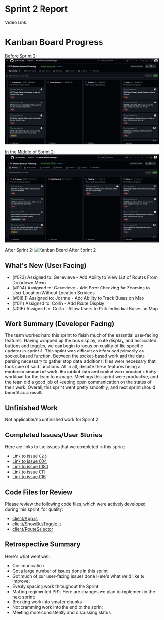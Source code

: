 # Sprint 2 Report
Video Link:

# Kanban Board Progress
Before Sprint 2:
![Kanban Board Before Sprint 2](sprintReport1Images/afterSprint.png)

In the Middle of Sprint 2:
![Kanban Board Middle of Sprint 2](sprintReport2Images/middleSprint2.png)

After Sprint 2:
![Kanban Board After Sprint 2](https://github.com/pt-bus-buddy/pt-bus-buddy/blob/main/sprintReport2Images/afterSprint2.png)

## What's New (User Facing)
* (#023) Assigned to: Genevieve - Add Ability to View List of Routes From Dropdown Menu
* (#004) Assigned to: Genevieve - Add Error Checking for Zooming to User Location Without Location Services
* (#018.1) Assigned to: Joanne - Add Ability to Track Buses on Map
* (#011) Assigned to: Collin - Add Route Display
* (#016) Assigned to: Collin - Allow Users to Pick Individual Buses on Map

## Work Summary (Developer Facing)
The team worked hard this sprint to finish much of the essential user-facing features. Having wrapped up the bus display, route display, and associated buttons and toggles, we can begin to focus on quality of life specific updates in sprint 3. This sprint was difficult as it focused primarily on socket-based function. Between the socket-based work and the data parsing necessary to gather stop data, additional files were necessary that took care of said functions. All in all, despite these features being a moderate amount of work, the added data and socket work created a hefty workload for the team to manage. Meetings this sprint were productive, and the team did a good job of keeping open communication on the status of their work. Overall, this sprint went pretty smoothly, and next sprint should benefit as a result.

## Unfinished Work
Not applicable/no unfinished work for Sprint 2.

## Completed Issues/User Stories
Here are links to the issues that we completed in this sprint:
* [Link to issue 023](https://github.com/orgs/pt-bus-buddy/projects/2/views/1?pane=issue&itemId=102922992&issue=pt-bus-buddy%7Cpt-bus-buddy%7C30)
* [Link to issue 004](https://github.com/orgs/pt-bus-buddy/projects/2?pane=issue&itemId=102425732&issue=pt-bus-buddy%7Cpt-bus-buddy%7C4)
* [Link to issue 018.1](https://github.com/orgs/pt-bus-buddy/projects/2/views/1?pane=issue&itemId=102425748&issue=pt-bus-buddy%7Cpt-bus-buddy%7C16)
* [Link to issue 011](https://github.com/orgs/pt-bus-buddy/projects/2?pane=issue&itemId=102425741&issue=pt-bus-buddy%7Cpt-bus-buddy%7C11)
* [Link to issue 016](https://github.com/orgs/pt-bus-buddy/projects/2?pane=issue&itemId=102425748&issue=pt-bus-buddy%7Cpt-bus-buddy%7C16)

## Code Files for Review
Please review the following code files, which were actively developed during this
sprint, for quality:
* [client/App.js](https://github.com/pt-bus-buddy/pt-bus-buddy/blob/main/client/App.js)
* [client/ShowBusToggle.js](https://github.com/pt-bus-buddy/pt-bus-buddy/blob/main/client/ShowBusToggle.js)
* [client/RouteSelector](https://github.com/pt-bus-buddy/pt-bus-buddy/blob/main/client/RouteSelector.js)

## Retrospective Summary
Here's what went well:
* Communication 
* Got a large number of issues done in this sprint
* Got much of our user-facing issues done
Here's what we'd like to improve:
* Evenly spacing work throughout the Sprint
* Making regimented PR's
Here are changes we plan to implement in the next sprint:
* Breaking work into smaller chunks
* Not cramming work into the end of the sprint
* Meeting more consistently and discussing status
